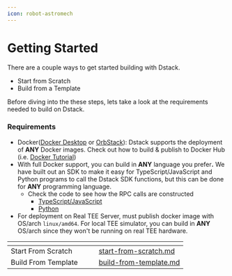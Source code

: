```yaml
---
icon: robot-astromech
---
```


# Getting Started

There are a couple ways to get started building with Dstack.&#x20;

* Start from Scratch
* Build from a Template

Before diving into the these steps, lets take a look at the requirements needed to build on Dstack.

### Requirements

* Docker([Docker Desktop](https://www.docker.com/products/docker-desktop/) or [OrbStack](https://orbstack.dev/)): Dstack supports the deployment of **ANY** Docker images. Check out how to build & publish to Docker Hub (i.e. [Docker Tutorial](https://docs.docker.com/get-started/introduction/build-and-push-first-image/))
* With full Docker support, you can build in **ANY** language you prefe&#x72;**.** We have built out an SDK to make it easy for TypeScript/JavaScript and Python programs to call the Dstack SDK functions, but this can be done for **ANY** programming language.
  * Check the code to see how the RPC calls are constructed
    * [TypeScript/JavaScript](https://github.com/Leechael/tappd-simulator/blob/main/sdk/js/src/index.ts)
    * [Python](https://github.com/Leechael/tappd-simulator/blob/main/sdk/python/src/dstack_sdk/client.py)
* For deployment on Real TEE Server, must publish docker image with OS/arch `linux/amd64`. For local TEE simulator, you can build in **ANY** OS/arch since they won't be running on real TEE hardware.

<table data-view="cards"><thead><tr><th></th><th></th><th></th><th data-hidden data-card-target data-type="content-ref"></th></tr></thead><tbody><tr><td>Start From Scratch</td><td></td><td></td><td><a href="start-from-scratch.md">start-from-scratch.md</a></td></tr><tr><td>Build From Template</td><td></td><td></td><td><a href="build-from-template.md">build-from-template.md</a></td></tr></tbody></table>

